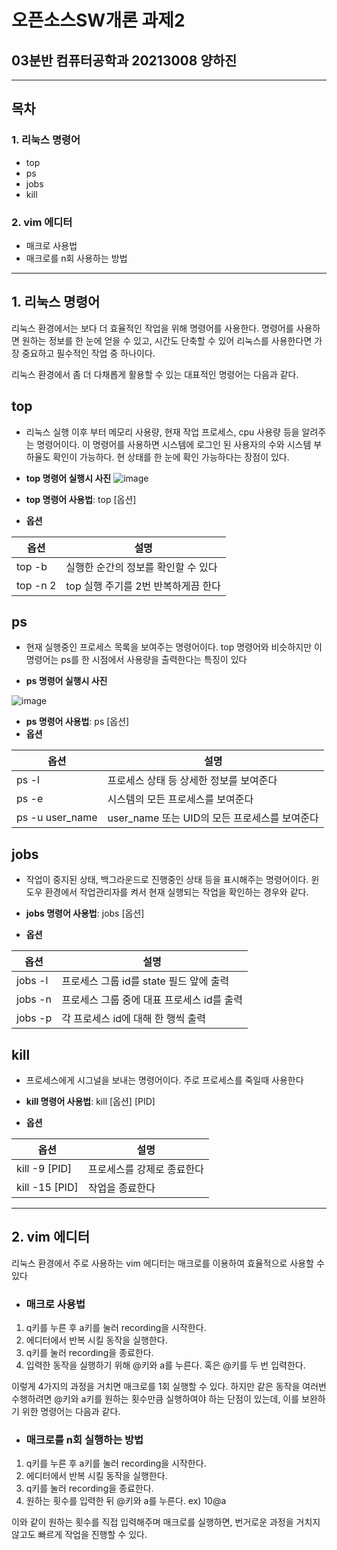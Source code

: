 # 오픈소스SW개론 과제2
## 03분반 컴퓨터공학과 20213008 양하진

---
## 목차
### 1. 리눅스 명령어
- top
- ps
- jobs
- kill

### 2. vim 에디터
- 매크로 사용법
- 매크로를 n회 사용하는 방법

---
## 1. 리눅스 명령어

리눅스 환경에서는 보다 더 효율적인 작업을 위해 명령어를 사용한다. 명령어를 사용하면 원하는 정보를 한 눈에 얻을 수 있고, 시간도 단축할 수 있어 리눅스를 사용한다면 가장 중요하고 필수적인 작업 중 하나이다.


리눅스 환경에서 좀 더 다채롭게 활용할 수 있는 대표적인 명령어는 다음과 같다.

## **top**
- 리눅스 실행 이후 부터 메모리 사용량, 현재 작업 프로세스, cpu 사용량 등을 알려주는 명령어이다. 이 명령어를 사용하면 시스템에 로그인 된 사용자의 수와 시스템 부하율도 확인이 가능하다. 현 상태를 한 눈에 확인 가능하다는 장점이 있다.

- **top 명령어 실행시 사진**
![image](https://user-images.githubusercontent.com/78745267/170872340-447f5598-07e4-4af4-84de-7a4d2aac28ca.png)

- **top 명령어 사용법**: top [옵션]
- **옵션**

|옵션|설명|
|---|------|
|top -b|실행한 순간의 정보를 확인할 수 있다|
|top -n 2|top 실행 주기를 2번 반복하게끔 한다|

## **ps**
- 현재 실행중인 프로세스 목록을 보여주는 명령어이다. top 명령어와 비슷하지만 이 명령어는 ps를 한 시점에서 사용량을 출력한다는 특징이 있다

- **ps 명령어 실행시 사진**

![image](https://user-images.githubusercontent.com/78745267/170872920-3f4dbff7-b7d6-4318-b10b-375505887f06.png)

- **ps 명령어 사용법**: ps [옵션]
- **옵션**

|옵션|설명|
|---|------|
|ps -l|프로세스 상태 등 상세한 정보를 보여준다|
|ps -e|시스템의 모든 프로세스를 보여준다|
|ps -u user_name|user_name 또는 UID의 모든 프로세스를 보여준다|


## **jobs**
- 작업이 중지된 상태, 백그라운드로 진행중인 상태 등을 표시해주는 명령어이다. 윈도우 환경에서 작업관리자를 켜서 현재 실행되는 작업을 확인하는 경우와 같다.

- **jobs 명령어 사용법**: jobs [옵션]
- **옵션**

|옵션|설명|
|---|------|
|jobs -l|프로세스 그룹 id를 state 필드 앞에 출력|
|jobs -n|프로세스 그룹 중에 대표 프로세스 id를 출력|
|jobs -p|각 프로세스 id에 대해 한 행씩 출력 |
 
## **kill**
- 프로세스에게 시그널을 보내는 명령어이다. 주로 프로세스를 죽일때 사용한다

- **kill 명령어 사용법**: kill [옵션] [PID]
- **옵션**

|옵션|설명|
|---|------|
|kill -9 [PID]|프로세스를 강제로 종료한다|
|kill -15 [PID]|작업을 종료한다|

***
## 2. vim 에디터


리눅스 환경에서 주로 사용하는 vim 에디터는 매크로를 이용하여 효율적으로 사용할 수 있다

- ### **매크로 사용법**
1) q키를 누른 후 a키를 눌러 recording을 시작한다.
2) 에디터에서 반복 시킬 동작을 실행한다.
3) q키를 눌러 recording을 종료한다.
4) 입력한 동작을 실행하기 위해 @키와 a를 누른다. 혹은 @키를 두 번 입력한다.

이렇게 4가지의 과정을 거치면 매크로를 1회 실행할 수 있다. 하지만 같은 동작을 여러번 수행하려면 @키와 a키를 원하는 횟수만큼 실행하여야 하는 단점이 있는데, 이를 보완하기 위한 명령어는 다음과 같다.

- ### **매크로를 n회 실행하는 방법**
1) q키를 누른 후 a키를 눌러 recording을 시작한다.
2) 에디터에서 반복 시킬 동작을 실행한다.
3) q키를 눌러 recording을 종료한다.
4) 원하는 횟수를 입력한 뒤 @키와 a를 누른다. ex) 10@a

이와 같이 원하는 횟수를 직접 입력해주며 매크로를 실행하면, 번거로운 과정을 거치지 않고도 빠르게 작업을 진행할 수 있다. 
